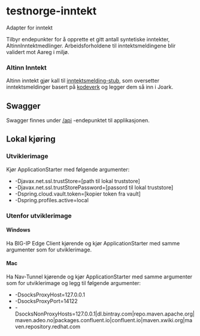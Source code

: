 # testnorge-inntekt
Adapter for inntekt

Tilbyr endepunkter for å opprette et gitt antall syntetiske inntekter, AltinnInntektmedlinger.
Arbeidsforholdene til inntektsmeldingene blir validert mot Aareg i miljø.

### Altinn Inntekt
Altinn inntekt gjør kall til [inntektsmelding-stub](https://github.com/navikt/testnorge/tree/master/apps/inntektsmelding-stub), som oversetter inntektsmeldinger basert på 
[kodeverk](https://github.com/navikt/tjenestespesifikasjoner/tree/master/nav-altinn-inntektsmelding/src/main/xsd) og legger dem så inn i Joark.

## Swagger
Swagger finnes under [/api](https://testnorge-inntekt.nais.preprod.local/api) -endepunktet til applikasjonen.

## Lokal kjøring
   
### Utviklerimage
Kjør ApplicationStarter med følgende argumenter:
 - -Djavax.net.ssl.trustStore=[path til lokal truststore]
 - -Djavax.net.ssl.trustStorePassword=[passord til lokal truststore]
 - -Dspring.cloud.vault.token=[kopier token fra vault]
 - -Dspring.profiles.active=local
    
### Utenfor utviklerimage

#### Windows
Ha BIG-IP Edge Client kjørende og kjør ApplicationStarter med samme argumenter som for utviklerimage.
    
#### Mac
Ha Nav-Tunnel kjørende og kjør ApplicationStarter med samme argumenter som for utviklerimage og legg til følgende argumenter:
- -DsocksProxyHost=127.0.0.1
- -DsocksProxyPort=14122
- -DsocksNonProxyHosts=127.0.0.1|dl.bintray.com|repo.maven.apache.org|maven.adeo.no|packages.confluent.io|confluent.io|maven.xwiki.org|maven.repository.redhat.com
    